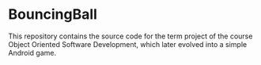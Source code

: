 # BouncingBall

This repository contains the source code for the term project of the course Object Oriented Software Development, which later
evolved into a simple Android game.
